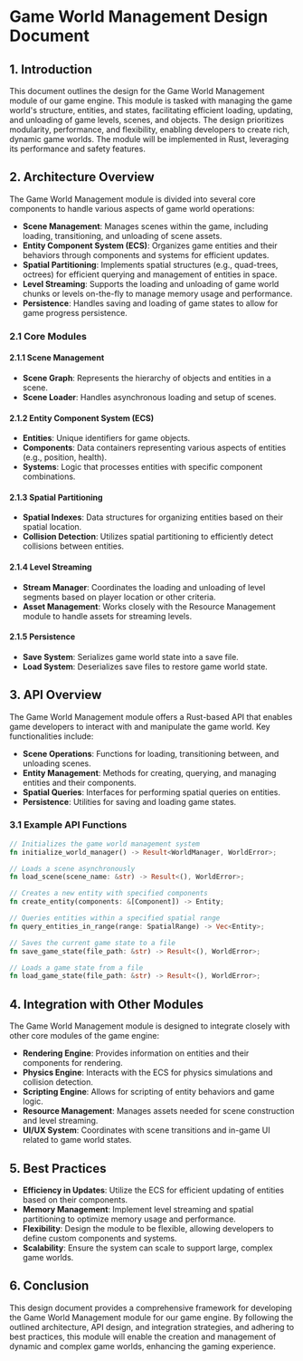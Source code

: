 # Game World Management Design Document

## 1. Introduction

This document outlines the design for the Game World Management module of our game engine. This module is tasked with managing the game world's structure, entities, and states, facilitating efficient loading, updating, and unloading of game levels, scenes, and objects. The design prioritizes modularity, performance, and flexibility, enabling developers to create rich, dynamic game worlds. The module will be implemented in Rust, leveraging its performance and safety features.

## 2. Architecture Overview

The Game World Management module is divided into several core components to handle various aspects of game world operations:

- **Scene Management**: Manages scenes within the game, including loading, transitioning, and unloading of scene assets.
- **Entity Component System (ECS)**: Organizes game entities and their behaviors through components and systems for efficient updates.
- **Spatial Partitioning**: Implements spatial structures (e.g., quad-trees, octrees) for efficient querying and management of entities in space.
- **Level Streaming**: Supports the loading and unloading of game world chunks or levels on-the-fly to manage memory usage and performance.
- **Persistence**: Handles saving and loading of game states to allow for game progress persistence.

### 2.1 Core Modules

#### 2.1.1 Scene Management

- **Scene Graph**: Represents the hierarchy of objects and entities in a scene.
- **Scene Loader**: Handles asynchronous loading and setup of scenes.

#### 2.1.2 Entity Component System (ECS)

- **Entities**: Unique identifiers for game objects.
- **Components**: Data containers representing various aspects of entities (e.g., position, health).
- **Systems**: Logic that processes entities with specific component combinations.

#### 2.1.3 Spatial Partitioning

- **Spatial Indexes**: Data structures for organizing entities based on their spatial location.
- **Collision Detection**: Utilizes spatial partitioning to efficiently detect collisions between entities.

#### 2.1.4 Level Streaming

- **Stream Manager**: Coordinates the loading and unloading of level segments based on player location or other criteria.
- **Asset Management**: Works closely with the Resource Management module to handle assets for streaming levels.

#### 2.1.5 Persistence

- **Save System**: Serializes game world state into a save file.
- **Load System**: Deserializes save files to restore game world state.

## 3. API Overview

The Game World Management module offers a Rust-based API that enables game developers to interact with and manipulate the game world. Key functionalities include:

- **Scene Operations**: Functions for loading, transitioning between, and unloading scenes.
- **Entity Management**: Methods for creating, querying, and managing entities and their components.
- **Spatial Queries**: Interfaces for performing spatial queries on entities.
- **Persistence**: Utilities for saving and loading game states.

### 3.1 Example API Functions

```rust
// Initializes the game world management system
fn initialize_world_manager() -> Result<WorldManager, WorldError>;

// Loads a scene asynchronously
fn load_scene(scene_name: &str) -> Result<(), WorldError>;

// Creates a new entity with specified components
fn create_entity(components: &[Component]) -> Entity;

// Queries entities within a specified spatial range
fn query_entities_in_range(range: SpatialRange) -> Vec<Entity>;

// Saves the current game state to a file
fn save_game_state(file_path: &str) -> Result<(), WorldError>;

// Loads a game state from a file
fn load_game_state(file_path: &str) -> Result<(), WorldError>;
```

## 4. Integration with Other Modules

The Game World Management module is designed to integrate closely with other core modules of the game engine:

- **Rendering Engine**: Provides information on entities and their components for rendering.
- **Physics Engine**: Interacts with the ECS for physics simulations and collision detection.
- **Scripting Engine**: Allows for scripting of entity behaviors and game logic.
- **Resource Management**: Manages assets needed for scene construction and level streaming.
- **UI/UX System**: Coordinates with scene transitions and in-game UI related to game world states.

## 5. Best Practices

- **Efficiency in Updates**: Utilize the ECS for efficient updating of entities based on their components.
- **Memory Management**: Implement level streaming and spatial partitioning to optimize memory usage and performance.
- **Flexibility**: Design the module to be flexible, allowing developers to define custom components and systems.
- **Scalability**: Ensure the system can scale to support large, complex game worlds.

## 6. Conclusion

This design document provides a comprehensive framework for developing the Game World Management module for our game engine. By following the outlined architecture, API design, and integration strategies, and adhering to best practices, this module will enable the creation and management of dynamic and complex game worlds, enhancing the gaming experience.
